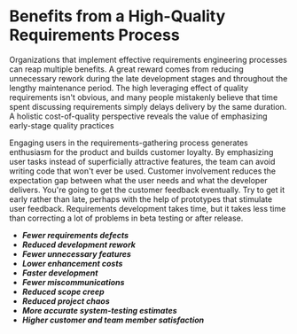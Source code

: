# Benefits from a High-Quality Requirements Process

Organizations that implement effective requirements engineering processes can reap multiple benefits. A great reward comes from reducing unnecessary rework during the late development stages and throughout the lengthy maintenance period. The high leveraging effect of quality requirements isn't obvious, and many people mistakenly believe that time spent discussing requirements simply delays delivery by the same duration. A holistic cost-of-quality perspective reveals the value of emphasizing early-stage quality practices

Engaging users in the requirements-gathering process generates enthusiasm for the product and builds customer loyalty. By emphasizing user tasks instead of superficially attractive features, the team can avoid writing code that won't ever be used. Customer involvement reduces the expectation gap between what the user needs and what the developer delivers. You're going to get the customer feedback eventually. Try to get it early rather than late, perhaps with the help of prototypes that stimulate user feedback. Requirements development takes time, but it takes less time than correcting a lot of problems in beta testing or after release.

* _**Fewer requirements defects**_
* _**Reduced development rework**_
* _**Fewer unnecessary features**_
* _**Lower enhancement costs**_
* _**Faster development**_
* _**Fewer miscommunications**_
* _**Reduced scope creep**_
* _**Reduced project chaos**_
* _**More accurate system-testing estimates**_
* _**Higher customer and team member satisfaction**_

